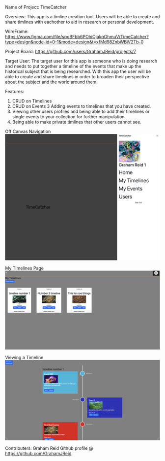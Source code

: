 Name of Project: TimeCatcher

Overview: This app is a timline creation tool. Users will be able to create and share timlines with eachother to aid in research or personal development. 


WireFrame: https://www.figma.com/file/spoBFbb6POhiOjakqOhmuV/TimeCatcher?type=design&node-id=0-1&mode=design&t=xfMd98ZnbWBiV2Tb-0

Project Board: https://github.com/users/GrahamJReid/projects/7

Target User: The target user for this app is someone who is doing research and needs to put together a timeline of the events that make up the historical subject that is being researched. With this app the user will be able to create and share timelines in order to broaden their perspective about the subject and the world around them. 

Features:
1. CRUD on Timelines
2. CRUD on Events 
3 Adding events to timelines that you have created. 
4. Viewing other users profiles and being able to add their timelines or single events to your collection for further manipulation. 
5. Being able to make private timlines that other users cannot see. 


Off Canvas Navigation 
<img src="public/Screenshot 2023-08-22 at 7.56.04 PM.png" />

My Timelines Page 
<img src="public/Screenshot 2023-08-22 at 7.57.54 PM.png" />

Viewing a Timeline
<img src="public/Screenshot 2023-08-22 at 8.00.23 PM.png">

Contributers: Graham Reid Github profile @ https://github.com/GrahamJReid
